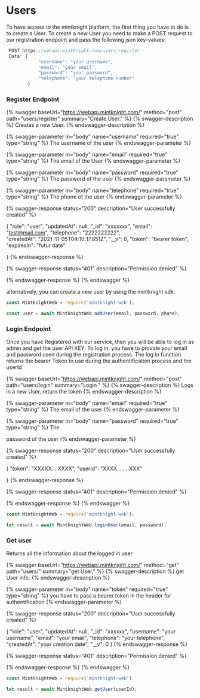 # Users

To have access to the mintknight platform, the first thing you have to do is to create a User.
To create a new User you need to make a POST request to our registration endpoint and pass the following json key-values:

```javascript
 POST https://webapi.mintknight.com/users/register
 Data: {
            "username": "your username", 
            "email": "your email", 
            "password": "your password",
            "telephone": "your telephone number"
        }

```


### Register Endpoint

{% swagger baseUrl="https://webapi.mintknight.com/" method="post" path="users/register" summary="Create User." %} {% swagger-description %} Creates a new User. {% endswagger-description %}

{% swagger-parameter in="body" name="username" required="true" type="string" %} The username of the user {% endswagger-parameter %}

{% swagger-parameter in="body" name="email" required="true" type="string" %} The email of the User {% endswagger-parameter %}

{% swagger-parameter in="body" name="password" required="true" type="string" %} The password of the user {% endswagger-parameter %}

{% swagger-parameter in="body" name="telephone" required="true" type="string" %} The phone of the user {% endswagger-parameter %}

{% swagger-response status="200" description="User successfully created" %}

{
    "role": "user",
    "updatedAt": null,
    "_id": "xxxxxxx",
    "email": "test@mail.com",
    "telephone": "2222222222",    
    "createdAt": "2021-11-05T04:10:17.851Z",
    "__v": 0,
    "token": "bearer token",
    "expiresIn": "futur date"


}
{% endswagger-response %}

{% swagger-response status="401" description="Permission denied" %}

{% endswagger-response %} {% endswagger %}


alternatively, you can create a new user by using the mintknight sdk: 

```javascript
const MintknightWeb = require('mintknight-web');

const user = await MintknightWeb.addUser(email, password, phone);

```

### Login Endpoint

Once you have Registered with our service, then you will be able to log in as admin and get the user API KEY. To log in, you have to provide your email and password used during the registration process. The log in function returns the bearer Token to use during the authentification process and the userId

{% swagger baseUrl="https://webapi.mintknight.com/" method="post" path="users/login" summary="Login " %} {% swagger-description %} Logs in a new User, return the token {% endswagger-description %}

{% swagger-parameter in="body" name="email" required="true" type="string" %} The email of the user {% endswagger-parameter %}

{% swagger-parameter in="body" name="password" required="true" type="string" %} The

password of the user {% endswagger-parameter %}

{% swagger-response status="200" description="User successfully created" %}

{
    "token": "XXXXX....XXXX",
    "userId": "XXXX........XXX"
    
}
{% endswagger-response %}

{% swagger-response status="401" description="Permission denied" %}

{% endswagger-response %} {% endswagger %}


```javascript
const MintknightWeb = require('mintknight-web');

let result = await MintknightWeb.loginUser(email, password);
```
### Get user

Returns all the information about the logged in user

{% swagger baseUrl="https://webapi.mintknight.com/" method="get" path="users/" summary="get User." %} {% swagger-description %} get User info. {% endswagger-description %}

{% swagger-parameter in="body" name="token" required="true" type="string" %} you have to pass a bearer token in the header for authentification {% endswagger-parameter %}

{% swagger-response status="200" description="User successfully created" %}

{
    "role": "user",
    "updatedAt": null,
    "_id": "xxxxxx",
    "username": "your username",
    "email": "your email",
    "telephone": "your telephone",
    "createdAt": "your creation date",
    "__v": 0
}
{% endswagger-response %}

{% swagger-response status="401" description="Permission denied" %}

{% endswagger-response %} {% endswagger %}


```javascript
const MintknightWeb = require('mintknight-web')

let result = await MintknightWeb.getUser(userId);
```
















